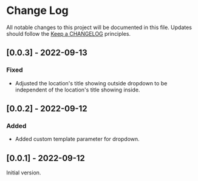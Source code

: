 # Change Log
All notable changes to this project will be documented in this file.
Updates should follow the [Keep a CHANGELOG](https://keepachangelog.com/) principles.

## [0.0.3] - 2022-09-13

### Fixed

- Adjusted the location's title showing outside dropdown to be independent of the location's title showing inside.

## [0.0.2] - 2022-09-12

### Added

- Added custom template parameter for dropdown.

## [0.0.1] - 2022-09-12

Initial version.
